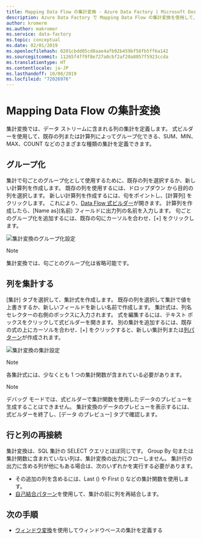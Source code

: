 ```yaml
---
title: Mapping Data Flow の集計変換 - Azure Data Factory | Microsoft Docs
description: Azure Data Factory で Mapping Data Flow の集計変換を使用して、大規模なデータ集計を行う方法について説明します。
author: kromerm
ms.author: makromer
ms.service: data-factory
ms.topic: conceptual
ms.date: 02/01/2019
ms.openlocfilehash: 0201cbdd05cd8aae4afb92b459bf58fb5ff6a142
ms.sourcegitcommit: 11265f4ff9f8e727a0cbf2af20a8057f5923ccda
ms.translationtype: HT
ms.contentlocale: ja-JP
ms.lasthandoff: 10/08/2019
ms.locfileid: "72026976"
---
```

# <a name="aggregate-transformation-in-mapping-data-flow"></a>Mapping Data Flow の集計変換 



集計変換では、データ ストリームに含まれる列の集計を定義します。 式ビルダーを使用して、既存の列または計算列によってグループ化できる、SUM、MIN、MAX、COUNT などのさまざまな種類の集計を定義できます。

## <a name="group-by"></a>グループ化
集計で句ごとのグループ化として使用するために、既存の列を選択するか、新しい計算列を作成します。 既存の列を使用するには、ドロップダウン から目的の列を選択します。 新しい計算列を作成するには、句をポイントし、[計算列] をクリックします。 これにより、[Data Flow 式ビルダー](concepts-data-flow-expression-builder.md)が開きます。 計算列を作成したら、[Name as]\(名前\) フィールドに出力列の名前を入力します。 句ごとのグループ化を追加するには、既存の句にカーソルを合わせ、[+] をクリックします。

![集計変換のグループ化設定](media/data-flow/agg.png "集計変換のグループ化設定")

> [!NOTE]
> 集計変換では、句ごとのグループ化は省略可能です。

## <a name="aggregate-column"></a>列を集計する 
[集計] タブを選択して、集計式を作成します。 既存の列を選択して集計で値を上書きするか、新しいフィールドを新しい名前で作成します。 集計式は、列名セレクターの右側のボックスに入力されます。 式を編集するには、テキスト ボックスをクリックして式ビルダーを開きます。 別の集計を追加するには、既存の式の上にカーソルを合わせ、[+] をクリックすると、新しい集計列または[列パターン](concepts-data-flow-column-pattern.md)が作成されます。

![集計変換の集計設定](media/data-flow/agg2.png "集計変換の集計設定")

> [!NOTE]
> 各集計式には、少なくとも 1 つの集計関数が含まれている必要があります。

> [!NOTE]
> デバッグ モードでは、式ビルダーで集計関数を使用したデータのプレビューを生成することはできません。 集計変換のデータのプレビューを表示するには、式ビルダーを終了し、[データ のプレビュー] タブで確認します。

## <a name="reconnect-rows-and-columns"></a>行と列の再接続
集計変換は、SQL 集計の SELECT クエリとほぼ同じです。 Group By 句または集計関数に含まれていない列は、集計変換の出力にフローしません。 集計行の出力に含める列が他にもある場合は、次のいずれかを実行する必要があります。

* その追加の列を含めるには、Last () や First () などの集計関数を使用します。
* [自己結合パターン](https://mssqldude.wordpress.com/2018/12/20/adf-data-flows-self-join/)を使用して、集計の前に列を再結合します。

## <a name="next-steps"></a>次の手順

* [ウィンドウ変換](data-flow-window.md)を使用してウィンドウベースの集計を定義する
